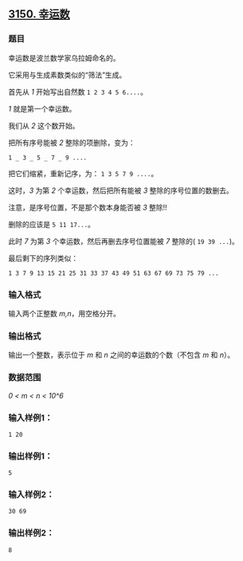 ## [3150. 幸运数](https://www.acwing.com/problem/content/3153/)

### 题目

幸运数是波兰数学家乌拉姆命名的。

它采用与生成素数类似的“筛法”生成。

首先从 *1* 开始写出自然数 `1 2 3 4 5 6....`。

*1* 就是第一个幸运数。

我们从 *2* 这个数开始。

把所有序号能被 *2* 整除的项删除，变为：

`1 _ 3 _ 5 _ 7 _ 9 ....`

把它们缩紧，重新记序，为： `1 3 5 7 9 ....`。

这时，*3* 为第 *2* 个幸运数，然后把所有能被 *3* 整除的序号位置的数删去。

注意，是序号位置，不是那个数本身能否被 *3* 整除!!

删除的应该是 `5 11 17...`。

此时 *7* 为第 *3* 个幸运数，然后再删去序号位置能被 *7* 整除的( `19 39 ...`)。

最后剩下的序列类似：

`1 3 7 9 13 15 21 25 31 33 37 43 49 51 63 67 69 73 75 79 ...`

### 输入格式

输入两个正整数 *m,n*，用空格分开。

### 输出格式

输出一个整数，表示位于 *m* 和 *n* 之间的幸运数的个数（不包含 *m* 和 *n*）。

### 数据范围

*0 < m < n < 10^6*

### 输入样例1：

```
1 20
```

### 输出样例1：

```
5
```

### 输入样例2：

```
30 69
```

### 输出样例2：

```
8
```
